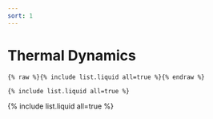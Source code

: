 ```yaml
---
sort: 1
---
```


# Thermal Dynamics

```
{% raw %}{% include list.liquid all=true %}{% endraw %}

{% include list.liquid all=true %}
```

{% include list.liquid all=true %}

